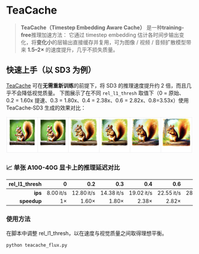 # TeaCache
> **TeaCache（Timestep Embedding Aware Cache）** 是一种**training-free**推理加速方法：
> 它通过 timestep embedding 估计各时间步输出变化，将**变化小**的层输出直接缓存并复用，可为图像 / 视频 / 音频扩散模型带来 **1.5–2×** 的速度提升，几乎不损失质量。


## 快速上手（以 SD3 为例）
[TeaCache](https://github.com/LiewFeng/TeaCache) 可在**无需重新训练**的前提下，将 SD3 的推理速度提升约 2 倍，而且几乎不会降低视觉质量。
下图展示了在不同 `rel_l1_thresh` 取值下（0 = 原始、0.2 = 1.60x 提速、0.3 = 1.80x、0.4 = 2.38x、0.6 = 2.82x、0.8=3.53x）使用 TeaCache‑SD3 生成的效果对比：

![visualization](assets/example.jpg)

### 📈 单张 A100-40G 显卡上的推理延迟对比

| rel_l1_thresh | 0          | 0.2          | 0.3          | 0.4          | 0.6          | 0.8          |
|--------------:|-----------:|-------------:|-------------:|-------------:|-------------:|-------------:|
| **ips**       | 8.00 it/s  | 12.80 it/s   | 14.38 it/s   | 19.02 it/s   | 22.55 it/s   | 28.24 it/s   |
| **speedup**   | 1×         | 1.60×        | 1.80×        | 2.38×        | 2.82×        | 3.53×        |

### 使用方法
在脚本中调整 rel_l1_thresh，以在速度与视觉质量之间取得理想平衡。
```
python teacache_flux.py
```
